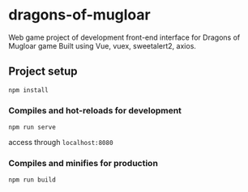# dragons-of-mugloar

Web game project of development front-end interface for Dragons of Mugloar game
Built using Vue, vuex, sweetalert2, axios.

## Project setup
```
npm install
```

### Compiles and hot-reloads for development
```
npm run serve
```
access through `localhost:8080`

### Compiles and minifies for production
```
npm run build
```